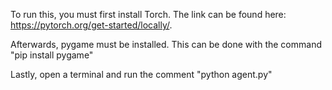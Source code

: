 To run this, you must first install Torch. The link can be found here: https://pytorch.org/get-started/locally/.

Afterwards, pygame must be installed. This can be done with the command "pip install pygame"

Lastly, open a terminal and run the comment "python agent.py"